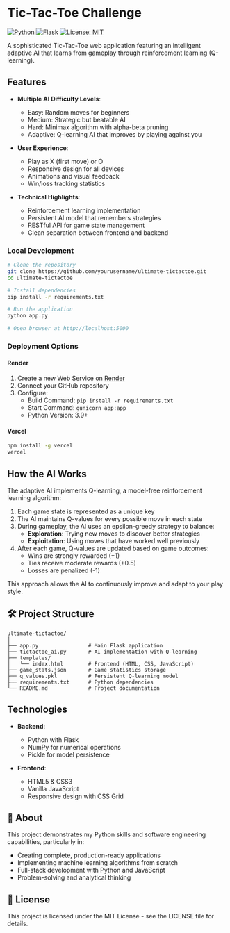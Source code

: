 # Tic-Tac-Toe Challenge

[![Python](https://img.shields.io/badge/Python-3.9+-blue.svg)](https://www.python.org/)
[![Flask](https://img.shields.io/badge/Flask-2.0.1-green.svg)](https://flask.palletsprojects.com/)
[![License: MIT](https://img.shields.io/badge/License-MIT-yellow.svg)](https://opensource.org/licenses/MIT)

A sophisticated Tic-Tac-Toe web application featuring an intelligent adaptive AI that learns from gameplay through reinforcement learning (Q-learning).

## Features

- **Multiple AI Difficulty Levels**:
  - Easy: Random moves for beginners
  - Medium: Strategic but beatable AI
  - Hard: Minimax algorithm with alpha-beta pruning
  - Adaptive: Q-learning AI that improves by playing against you

- **User Experience**:
  - Play as X (first move) or O
  - Responsive design for all devices
  - Animations and visual feedback
  - Win/loss tracking statistics

- **Technical Highlights**:
  - Reinforcement learning implementation
  - Persistent AI model that remembers strategies
  - RESTful API for game state management
  - Clean separation between frontend and backend

### Local Development

```bash
# Clone the repository
git clone https://github.com/yourusername/ultimate-tictactoe.git
cd ultimate-tictactoe

# Install dependencies
pip install -r requirements.txt

# Run the application
python app.py

# Open browser at http://localhost:5000
```

### Deployment Options

#### Render

1. Create a new Web Service on [Render](https://render.com)
2. Connect your GitHub repository
3. Configure:
   - Build Command: `pip install -r requirements.txt`
   - Start Command: `gunicorn app:app`
   - Python Version: 3.9+

#### Vercel

```bash
npm install -g vercel
vercel
```

## How the AI Works

The adaptive AI implements Q-learning, a model-free reinforcement learning algorithm:

1. Each game state is represented as a unique key
2. The AI maintains Q-values for every possible move in each state
3. During gameplay, the AI uses an epsilon-greedy strategy to balance:
   - **Exploration**: Trying new moves to discover better strategies
   - **Exploitation**: Using moves that have worked well previously
4. After each game, Q-values are updated based on game outcomes:
   - Wins are strongly rewarded (+1)
   - Ties receive moderate rewards (+0.5)
   - Losses are penalized (-1)

This approach allows the AI to continuously improve and adapt to your play style.

## 🛠️ Project Structure

```
ultimate-tictactoe/
│
├── app.py                # Main Flask application
├── tictactoe_ai.py       # AI implementation with Q-learning
├── templates/
│   └── index.html        # Frontend (HTML, CSS, JavaScript)
├── game_stats.json       # Game statistics storage
├── q_values.pkl          # Persistent Q-learning model
├── requirements.txt      # Python dependencies
└── README.md             # Project documentation
```

## Technologies

- **Backend**:
  - Python with Flask
  - NumPy for numerical operations
  - Pickle for model persistence

- **Frontend**:
  - HTML5 & CSS3
  - Vanilla JavaScript
  - Responsive design with CSS Grid

## 📖 About

This project demonstrates my Python skills and software engineering capabilities, particularly in:
- Creating complete, production-ready applications
- Implementing machine learning algorithms from scratch
- Full-stack development with Python and JavaScript
- Problem-solving and analytical thinking

## 📄 License

This project is licensed under the MIT License - see the LICENSE file for details.
